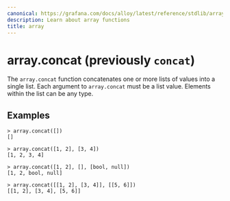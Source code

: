 ```yaml
---
canonical: https://grafana.com/docs/alloy/latest/reference/stdlib/array/
description: Learn about array functions
title: array
---
```


# array.concat (previously `concat`)

The `array.concat` function concatenates one or more lists of values into a single list.
Each argument to `array.concat` must be a list value.
Elements within the list can be any type.

## Examples

```
> array.concat([])
[]

> array.concat([1, 2], [3, 4])
[1, 2, 3, 4]

> array.concat([1, 2], [], [bool, null])
[1, 2, bool, null]

> array.concat([[1, 2], [3, 4]], [[5, 6]])
[[1, 2], [3, 4], [5, 6]]
```
